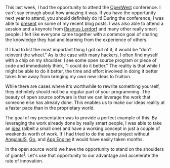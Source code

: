 <!-- Title: Don't Reinvent the Wheel -->
<!-- Author: Joshua Marsh -->
<!-- Description: After presenting at and attending OpenWest, the best thing I got out of it was, "don't reinvent the wheel."
<!-- Tags: linux,go,angularjs,appengine  -->

This last week, I had the opportunity to attend the
[OpenWest](http://www.openwest.org/) conference. I can't say enough
about how amazing it was. If you have the opportunity next year to
attend, you should definitely do it! During the conference, I was able
to [present](http://joind.in/talk/view/8316) on some of my recent blog
posts. I was also able to attend a session and a keynote from
[Rasmus Lerdorf](http://en.wikipedia.org/wiki/Rasmus_Lerdorf) and many
other really smart people. I felt like everyone came together with a
common goal of sharing the knowledge they had and learning from the
experience of others.

If I had to list the most important thing I got out of it, it would be
"don't reinvent the wheel." As is the case with many hackers, I often
find myself with a chip on my shoulder. I see some open source program
or piece of code and immediately think, "I could do it better." The
reality is that while I might be able to do it better, the time and
effort involved in doing it better takes time away from bringing my
own new ideas to fruition.

While there are cases where it's worthwhile to rewrite something
yourself, they definitely should not be a regular part of your
programming. The beauty of open source software is that we can
leverage the work that someone else has already done. This enables us
to make our ideas reality at a faster pace than in the proprietary
world.

The goal of my presentation was to provide a perfect example of
this. By leveraging the work already done by really smart people, I
was able to take an [idea](https://github.com/icub3d/home) (albeit a
small one) and have a working concept in just a couple of weekends
worth of work. If I had tried to do the same project without
[AngularJS](http://angularjs.org/), [Go](http://golang.org/), and
[App Engine](https://developers.google.com/appengine/) it would have
easily taken months.

In the open source world we have the opportunity to stand on the
shoulders of
giants<sup>[1](http://en.wikipedia.org/wiki/Standing_on_the_shoulders_of_giants)</sup>. Let's
use that opportunity to our advantage and accelerate the rate of
innovation.
